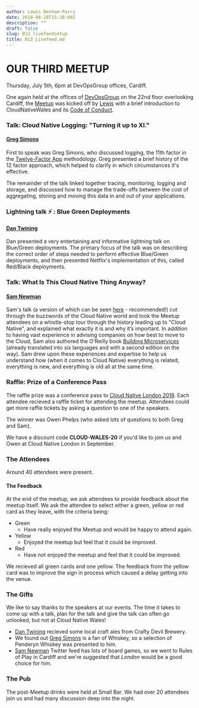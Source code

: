 ```yaml
---
author: Lewis Denham-Parry
date: 2018-08-28T15:38:08Z
description: ""
draft: false
slug: 013_livefeedsetup
title: 013_Livefeed.md
---
```


# OUR THIRD MEETUP

Thursday, July 5th, 6pm at DevOpsGroup offices, Cardiff.

One again held at the offices of [DevOpsGroup](https://www.devopsgroup.com/) on the 22nd floor overlooking Cardiff, the [Meetup](https://www.meetup.com/Cloud-Native-Wales/events/lxwbppyxjbsb/) was kicked off by [Lewis](https://twitter.com/denhamparry) with a brief introduction to CloudNativeWales and its [Code of Conduct](https://communitycodeofconduct.com/).

### Talk: Cloud Native Logging: "Turning it up to XI."

#### [Greg Simons](https://twitter.com/gregsimons84)

First to speak was Greg Simons, who discussed logging, the 11th factor in the [Twelve-Factor App](https://12factor.net/) methodology. Greg presented a brief history of the 12 factor approach, which helped to clarify in which circumstances it's effective.

The remainder of the talk linked together tracing, monitoring, logging and storage, and discussed how to manage the trade-offs between the cost of aggregating, storing and moving this data in and out of your applications.

### Lightning talk :zap: : Blue Green Deployments

#### [Dan Twining](https://twitter.com/dantwining)

Dan presented a very entertaining and informative lightning talk on Blue/Green deployments. The primary focus of the talk was on describing the correct order of steps needed to perform effective Blue/Green deployments, and then presented Netflix's implementation of this, called Red/Black deployments.

### Talk: What Is This Cloud Native Thing Anyway?

#### [Sam Newman](https://twitter.com/samnewman)

Sam's talk (a version of which can be seen [here](https://samnewman.io/talks/what-is-cloud-native/) - recommended!) cut through the buzzwords of the Cloud Native world and took the Meetup attendees on a whistle-stop tour through the history leading up to "Cloud Native", and explained what exactly it is and why it’s important. In addition to having vast experience in advising companies on how best to move to the Cloud, Sam also authored the O'Reilly book [Building Microservices](https://samnewman.io/books/building_microservices/) (already translated into six languages and with a second edition on the way). Sam drew upon these experiences and expertise to help us understand how (when it comes to Cloud Native) everything is related, everything is new, and everything is old all at the same time.

### Raffle: Prize of a Conference Pass

The raffle prize was a conference pass to [Cloud Native London 2018](https://skillsmatter.com/conferences/10160-cloudnative-london-2018).  Each attendee recieved a raffle ticket for attending the meetup.  Attendees could get more raffle tickets by asking a question to one of the speakers.

The winner was Owen Phelps (who asked lots of questions to both Greg and Sam).

We have a discount code **CLOUD-WALES-20** if you'd like to join us and Owen at Cloud Native London in September.

### The Attendees

Around 40 attendees were present.

#### The Feedback

At the end of the meetup, we ask attendees to provide feedback about the meetup itself.  We ask the attendee to select either a green, yellow or red card as they leave, with the criteria being:

* Green
    * Have really enjoyed the Meetup and would be happy to attend again.
* Yellow
    * Enjoyed the meetup but feel that it could be improved.
* Red
    * Have not enjoyed the meetup and feel that it could be improved.

We recieved all green cards and one yellow.  The feedback from the yellow card was to improve the sign in process which caused a delay getting into the venue.

### The Gifts

We like to say thanks to the speakers at our events.  The time it takes to come up with a talk, plan for the talk and give the talk can often go unlooked, but not at Cloud Native Wales!

* [Dan Twining](https://twitter.com/dantwining) recieved some local craft ales from Crafty Devil Brewery.
* We found out [Greg Simons](https://twitter.com/gregsimons84) is a fan of Whiskey, so a selection of Penderyn Whiskey was presented to him.
* [Sam Newman](https://twitter.com/samnewman) Twitter feed has lots of board games, so we went to Rules of Play in Cardiff and we're suggested that *London* would be a good choice for him.

### The Pub

The post-Meetup drinks were held at Small Bar.  We had over 20 attendees join us and had many discussion deep into the night.